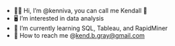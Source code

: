 - ✌🏾 Hi, I’m @kenniva, you can call me Kendall 🎀
- 🖥️ I’m interested in data analysis
- 📂 I’m currently learning SQL, Tableau, and RapidMiner
- 📨 How to reach me @kend.b.gray@gmail.com

<!---
kenniva/kenniva is a ✨ special ✨ repository because its `README.md` (this file) appears on your GitHub profile.
You can click the Preview link to take a look at your changes.
--->
